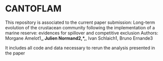 # CANTOFLAM
This repository is associated to the current paper submission: Long-term evolution of the crustacean community following the implementation of a marine reserve: evidences for spillover and competitive exclusion
Authors: Morgane Amelot1,**, Julien Normand2,*,**, Ivan Schlaich1, Bruno Ernande3

It includes all code and data necessary to rerun the analysis presented in the paper 
